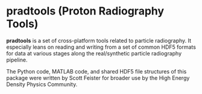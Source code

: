# pradtools (Proton Radiography Tools)

**pradtools** is a set of cross-platform tools related to particle radiography. It especially leans on reading and writing from a set of common HDF5 formats for data at various stages along the real/synthetic particle radiography pipeline.

The Python code, MATLAB code, and shared HDF5 file structures of this package were written by Scott Feister for broader use by the High Energy Density Physics Community.
